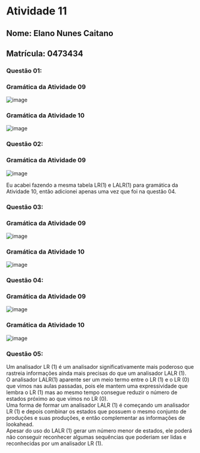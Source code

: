 # Atividade 11
## Nome: Elano Nunes Caitano
## Matrícula: 0473434

### Questão 01:

### Gramática da Atividade 09
 ![image](https://drive.google.com/uc?export=view&id=1B_QnXNOKdgGL57hbUKgtGQJVNvCJGUlX)
 
### Gramática da Atividade 10
 ![image](https://drive.google.com/uc?export=view&id=1BpTaTGAVFTRxT8YFPm_JXTScM6yQGz1-)
 
### Questão 02:  
### Gramática da Atividade 09
  ![image](https://drive.google.com/uc?export=view&id=1IAN59YBYNhandmwlZH9d_VBx9ON-S9F7)
 
Eu acabei fazendo a mesma tabela LR(1) e LALR(1) para gramática da Atividade 10, então adicionei apenas uma vez que foi na questão 04.


### Questão 03:  
### Gramática da Atividade 09
 ![image](https://drive.google.com/uc?export=view&id=18KeEOd14fasysR8_yTvEU6av9mNF26Tb)
 
### Gramática da Atividade 10
 ![image](https://drive.google.com/uc?export=view&id=1nZAllm-KNx47JKlQtcNn-hCfA0p-cnSp)

### Questão 04:
### Gramática da Atividade 09
 ![image](https://drive.google.com/uc?export=view&id=1uc2KGReDbhr-2zWd_6H7YVLMBXaAJxch)
 
### Gramática da Atividade 10
 ![image](https://drive.google.com/uc?export=view&id=1xRjC128F458Pn0dFO-ZJB-NBEINADfSx)


### Questão 05:
Um analisador LR (1) é um analisador significativamente mais poderoso que rastreia informações ainda mais precisas do que um analisador LALR (1). <br />
O analisador LALR(1) aparente ser um meio termo entre o LR (1) e o LR (0) que vimos nas aulas passadas, pois ele mantem uma expressividade que lembra o LR (1) mas ao mesmo tempo consegue reduzir o número de estados próximo ao que vimos no LR (0). <br />
Uma forma de formar um analisador LALR (1) é começando um analisador LR (1) e depois combinar os estados que possuem o mesmo conjunto de produções e suas produções, e então complementar as informações de lookahead. <br />
Apesar do uso do LALR (1) gerar um número menor de estados, ele poderá não conseguir reconhecer algumas sequências que poderiam ser lidas e reconhecidas por um analisador LR (1). <br />
